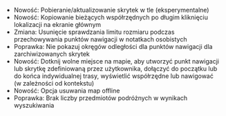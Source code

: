 - Nowość: Pobieranie/aktualizowanie skrytek w tle (eksperymentalne)
- Nowość: Kopiowanie bieżących współrzędnych po długim kliknięciu lokalizacji na ekranie głównym
- Zmiana: Usunięcie sprawdzania limitu rozmiaru podczas przechowywania punktów nawigacji w notatkach osobistych
- Poprawka: Nie pokazuj okręgów odległości dla punktów nawigacji dla zarchiwizowanych skrytek
- Nowość: Dotknij wolne miejsce na mapie, aby utworzyć punkt nawigacji lub skrytkę zdefiniowaną przez użytkownika, dołączyć do początku lub do końca indywidualnej trasy, wyświetlić współrzędne lub nawigować (w zależności od kontekstu)
- Nowość: Opcja usuwania map offline
- Poprawka: Brak liczby przedmiotów podróżnych w wynikach wyszukiwania
